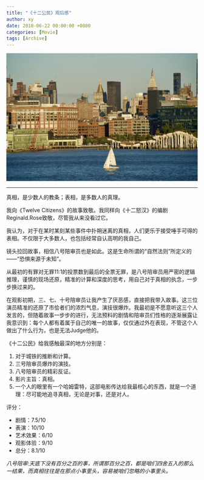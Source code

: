 ```yaml
---
title: "《十二公民》观后感"
author: xy
date: 2018-06-22 00:00:00 +0800
categories: [Movie]
tags: [Archive]
---
```


![Tweleve-Citizens](https://raw.githubusercontent.com/XinghanYin/XinghanYin.github.io/main/images/Manhattan/1.jpeg)

---

真相，是少数人的教条；表相，是多数人的真理。

我向《Twelve Citizens》的故事致敬。我同样向《十二怒汉》的编剧Reginald.Rose致敬，尽管我从来没看过它。

我认为，对于在某时某刻某些事件中扑朔迷离的真相，人们更乐于接受唾手可得的表相。不仅限于大多数人，也包括经常自认高明的我自己。

镜头拉回故事，相信八号陪审员也是如此。这是生命所谓的“自然法则”所定义的——“恐惧来源于未知”。

从最初的有罪对无罪11:1的投票数到最后的全票无罪，是八号陪审员用严密的逻辑推理，谨慎的现场还原，精准的计算和深度的思考，用自己对于真相的执念，一步步换过来的。

在观影初期，三、七、十号陪审员让我产生了厌恶感，直接把我带入故事。这三位演员精准的还原了市侩者们的浓烈气息，演技很爆炸。我最初是不愿意听这三个人发言的，但随着故事一步步的进行，无法预料的剧情和陪审员们性格的逐渐展露让我意识到：每个人都有着属于自己的唯一的故事，仅仅通过外在表现，不管这个人做出了什么行为，也是无法Judge他的。

《十二公民》给我感触最深的地方分别是：

1. 对于城铁的推断和计算。
2. 三号陪审员爆炸的演技。
3. 八号陪审员的精彩反证。
4. 影片主旨：真相。
5. 一个人的眼里有一个哈姆雷特，这部电影传达给我最核心的东西，就是一个道理：尽可能地追寻真相，无论是对事，还是对人。

评分：

* 剧情：7.5/10
* 表演：10/10
* 艺术效果：6/10
* 观影体验：9/10
* 总分：8.1/10
 

*八号陪审:天底下没有百分之百的事，所谓那百分之百，都是咱们四舍五入的那么一结果，而真相往往是在那点小事里头，容易被咱们忽略的小事里头。*